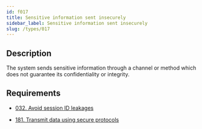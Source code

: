 ```yaml
---
id: f017
title: Sensitive information sent insecurely
sidebar_label: Sensitive information sent insecurely
slug: /types/017
---
```


## Description

The system sends sensitive information
through a channel or method
which does not guarantee its confidentiality or integrity.

## Requirements

- [032. Avoid session ID leakages](/criteria/session/032)

- [181. Transmit data using secure protocols](/criteria/data/181)
